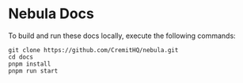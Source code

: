 # Nebula Docs

To build and run these docs locally, execute the following commands:

```
git clone https://github.com/CremitHQ/nebula.git
cd docs
pnpm install
pnpm run start
```
